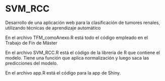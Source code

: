# SVM_RCC
Desarrollo de una aplicación web para la clasificación de tumores renales, utilizando técnicas de aprendizaje automático

En el archivo TFM_comoAnexo.R está todo el código empleado en el Trabajo de Fin de Máster

En el archivo SVM_RCC.R está el código de la librería de R que contiene el modelo. Tiene una función que aplica normalización y luego saca las predicciones del modelo.

En el archivo app.R está el código para la app de Shiny.
